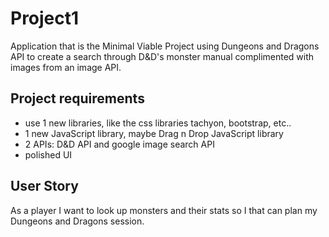 # Project1
Application that is the Minimal Viable Project using Dungeons and Dragons API to create a search through D&D's monster manual complimented with images from an image API.

## Project requirements
* use 1 new libraries, like the css libraries tachyon, bootstrap, etc..
* 1 new JavaScript library, maybe Drag n Drop JavaScript library
* 2 APIs: D&D API and google image search API
* polished UI

## User Story
As a player I want to look up monsters and their stats so I that can plan my Dungeons and Dragons session.
